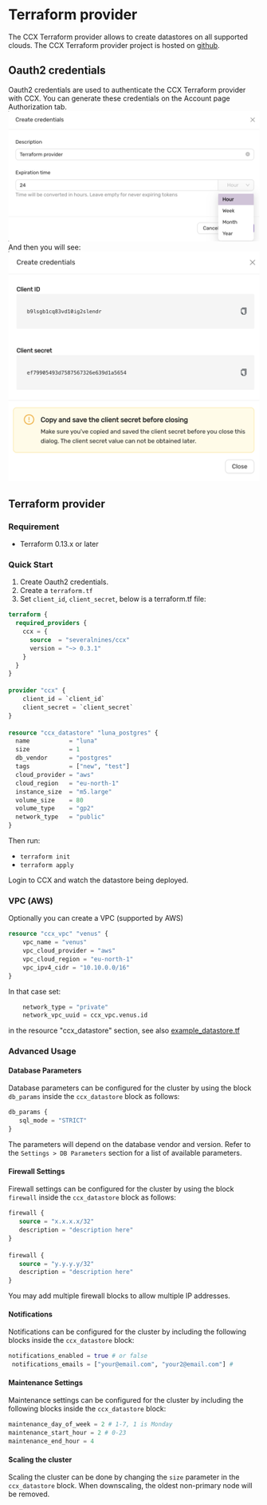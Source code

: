 # Terraform provider 
The CCX Terraform provider allows to create datastores on all supported clouds.
The CCX Terraform provider project is hosted on [github](https://github.com/severalnines/terraform-provider-ccx).
## Oauth2 credentials
Oauth2 credentials are used to authenticate the CCX Terraform provider with CCX.
You can generate these credentials on the Account page Authorization tab.
![Create creds](../images/createcreds.png)
And then you will see:
![Created creds](../images/createdcreds.png)

## Terraform provider

### Requirement
- Terraform 0.13.x or later

### Quick Start

1. Create Oauth2 credentials.
2. Create a `terraform.tf` 
3. Set `client_id`, `client_secret`, below is a terraform.tf file:

```terraform
terraform {
  required_providers {
    ccx = {
      source  = "severalnines/ccx"
      version = "~> 0.3.1"
    }
  }
}

provider "ccx" {
    client_id = `client_id`
    client_secret = `client_secret`
}

resource "ccx_datastore" "luna_postgres" {
  name           = "luna"
  size           = 1
  db_vendor      = "postgres"
  tags           = ["new", "test"]
  cloud_provider = "aws"
  cloud_region   = "eu-north-1"
  instance_size  = "m5.large"
  volume_size    = 80
  volume_type    = "gp2"
  network_type   = "public"
}
```
Then run:
- `terraform init`
- `terraform apply `

Login to CCX and watch the datastore being deployed.


### VPC  (AWS)

Optionally you can create a VPC (supported by AWS)

```terraform
resource "ccx_vpc" "venus" {
    vpc_name = "venus"
    vpc_cloud_provider = "aws"
    vpc_cloud_region = "eu-north-1"
    vpc_ipv4_cidr = "10.10.0.0/16"
}
```

In that case set:

```terraform
    network_type = "private"
    network_vpc_uuid = ccx_vpc.venus.id
```

in the resource "ccx_datastore" section, see also [example_datastore.tf](examples/example_datastore.tf)

### Advanced Usage

#### Database Parameters

Database parameters can be configured for the cluster by using the block `db_params` inside the `ccx_datastore` block as follows:

```terraform
db_params {
   sql_mode = "STRICT"
}
```

The parameters will depend on the database vendor and version.
Refer to the `Settings > DB Parameters` section for a list of available parameters.

#### Firewall Settings

Firewall settings can be configured for the cluster by using the block `firewall` inside the `ccx_datastore` block as follows:

```terraform
firewall {
   source = "x.x.x.x/32"
   description = "description here"
}

firewall {
   source = "y.y.y.y/32"
   description = "description here"
}
```

You may add multiple firewall blocks to allow multiple IP addresses.

#### Notifications

Notifications can be configured for the cluster by including the following blocks inside the `ccx_datastore` block:

```terraform
notifications_enabled = true # or false
 notifications_emails = ["your@email.com", "your2@email.com"] # 
```

#### Maintenance Settings

Maintenance settings can be configured for the cluster by including the following blocks inside the `ccx_datastore` block:

```terraform
maintenance_day_of_week = 2 # 1-7, 1 is Monday
maintenance_start_hour = 2 # 0-23
maintenance_end_hour = 4
```

#### Scaling the cluster

Scaling the cluster can be done by changing the `size` parameter in the `ccx_datastore` block. When downscaling, the oldest non-primary node will be removed.
